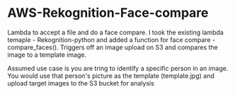 # AWS-Rekognition-Face-compare

Lambda to accept a file and do a face compare. I took the existing lambda temaple - Rekognition-python and added a function for face compare - compare_faces(). Triggers off an image upload on S3 and compares the image to a template image.

Assumed use case is you are tring to identify a specific person in an image. You would use that person's picture as the template (template.jpg) and upload target images to the S3 bucket for analysis

